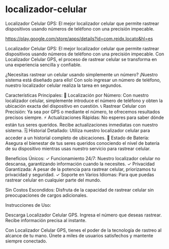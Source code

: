# localizador-celular
Localizador Celular GPS: El mejor localizador celular que permite rastrear dispositivos usando números de teléfono con una precisión impecable.

https://play.google.com/store/apps/details?id=com.reidx.locato&hl=es

Localizador Celular GPS: El mejor localizador celular que permite rastrear dispositivos usando números de teléfono con una precisión impecable. Con Localizador Celular GPS, el proceso de rastrear celular se transforma en una experiencia sencilla y confiable.

¿Necesitas rastrear un celular usando simplemente un número? ¡Nuestro sistema está diseñado para ello! Con solo ingresar un número de teléfono, nuestro localizador celular realiza la tarea en segundos.

Características Principales:
📍 Localización por Número: Con nuestro localizador celular, simplemente introduce el número de teléfono y obten la ubicación exacta del dispositivo en cuestión.
📞 Rastrear Celular con Precisión: Ya sea por GPS o mediante el número, te ofrecemos resultados precisos siempre.
⚡ Actualizaciones Rápidas: No esperes para saber dónde están tus seres queridos. Recibe actualizaciones inmediatas con nuestro sistema.
🗒 Historial Detallado: Utiliza nuestro localizador celular para acceder a un historial completo de ubicaciones.
🔋 Estado de Batería: Asegura el bienestar de tus seres queridos conociendo el nivel de batería de su dispositivo mientras usas nuestro servicio para rastrear celular.

Beneficios Únicos:
✓ Funcionamiento 24/7: Nuestro localizador celular no descansa, garantizando información cuando la necesites.
✓ Privacidad Garantizada: A pesar de la potencia para rastrear celular, priorizamos tu privacidad y seguridad.
✓ Soporte en Varios Idiomas: Para que puedas rastrear celular en cualquier parte del mundo.

Sin Costos Escondidos: Disfruta de la capacidad de rastrear celular sin preocupaciones de cargos adicionales.

Instrucciones de Uso:

Descarga Localizador Celular GPS.
Ingresa el número que deseas rastrear.
Recibe información precisa al instante.

Con Localizador Celular GPS, tienes el poder de la tecnología de rastreo al alcance de tu mano. Únete a miles de usuarios satisfechos y mantente siempre conectado.
